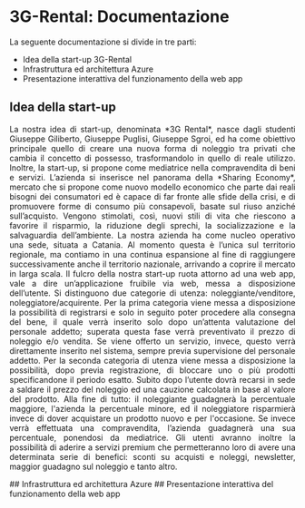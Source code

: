 # 3G-Rental: Documentazione
La seguente documentazione si divide in tre parti:
- Idea della start-up 3G-Rental
- Infrastruttura ed architettura Azure
- Presentazione interattiva del funzionamento della web app
## Idea della start-up
<p align="justify">
La nostra idea di start-up, denominata *3G Rental*, nasce dagli studenti Giuseppe Giliberto, Giuseppe Puglisi, Giuseppe Sgroi, ed ha come obiettivo principale quello di creare una nuova forma di noleggio tra privati che cambia il concetto di possesso,  trasformandolo in quello di reale utilizzo. Inoltre, la start-up, si propone come mediatrice nella compravendita di beni e servizi. 
L’azienda si inserisce nel panorama della *Sharing Economy*, mercato  che si propone come nuovo modello economico che parte dai reali bisogni dei consumatori ed è capace di far fronte alle sfide della crisi, e di promuovere forme di consumo più consapevoli, basate sul riuso anziché sull’acquisto. Vengono stimolati, così, nuovi stili di vita che riescono a favorire il risparmio, la riduzione degli sprechi, la socializzazione e la salvaguardia dell’ambiente.
La nostra azienda ha come nucleo operativo una sede, situata a Catania. Al momento questa è l’unica sul territorio regionale, ma contiamo in una continua espansione al fine di raggiungere successivamente anche il territorio nazionale, arrivando a coprire il mercato in larga scala.
Il fulcro della nostra start-up ruota attorno ad una web app, vale a dire un’applicazione fruibile via web, messa a disposizione dell’utente.
Si distinguono due categorie di utenza: noleggiante/venditore, noleggiatore/acquirente.
Per la prima categoria viene messa a disposizione la possibilità di registrarsi e solo in seguito poter procedere alla consegna del bene, il quale verrà inserito solo dopo un’attenta valutazione del personale addetto; superata questa fase verrà preventivato il prezzo di noleggio e/o vendita.
Se viene offerto un servizio, invece, questo verrà direttamente inserito nel sistema, sempre previa supervisione del personale addetto.
Per la seconda categoria di utenza viene messa a disposizione la possibilità, dopo previa registrazione, di bloccare uno o più prodotti specificandone il periodo esatto. Subito dopo l’utente dovrà recarsi in sede a saldare il prezzo del noleggio ed una cauzione calcolata in base al valore del prodotto.
Alla fine di tutto:  il noleggiante guadagnerà la percentuale maggiore, l'azienda la percentuale minore, ed il noleggiatore risparmierà invece di dover acquistare un prodotto nuovo e per l'occasione.
Se invece verrà effettuata una compravendita, l’azienda guadagnerà una sua percentuale, ponendosi da mediatrice.
Gli utenti avranno inoltre la possibilità di aderire a servizi premium che permetteranno loro di avere una determinata serie di benefici: sconti su acquisti e noleggi, newsletter, maggior guadagno sul noleggio e tanto altro.
</p>
## Infrastruttura ed architettura Azure
## Presentazione interattiva del funzionamento della web app

